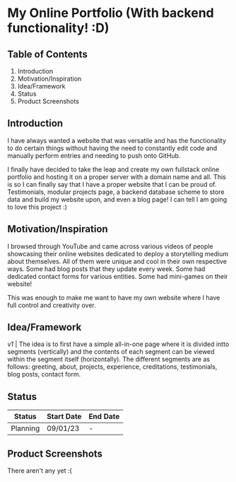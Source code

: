 # My Online Portfolio (With backend functionality! :D)

## Table of Contents

1. Introduction
1. Motivation/Inspiration
1. Idea/Framework
1. Status
1. Product Screenshots

## Introduction

I have always wanted a website that was versatile and has the functionality to do certain things without having the need to constantly edit code and manually perform entries and needing to push onto GitHub.

I finally have decided to take the leap and create my own fullstack online portfolio and hosting it on a proper server with a domain name and all. This is so I can finally say that I have a proper website that I can be proud of. Testimonials, modular projects page, a backend database scheme to store data and build my website upon, and even a blog page! I can tell I am going to love this project :)

## Motivation/Inspiration

I browsed through YouTube and came across various videos of people showcasing their online websites dedicated to deploy a storytelling medium about themselves. All of them were unique and cool in their own respective ways. Some had blog posts that they update every week. Some had dedicated contact forms for various entities. Some had mini-games on their website!

This was enough to make me want to have my own website where I have full control and creativity over.

## Idea/Framework

_v1_ | The idea is to first have a simple all-in-one page where it is divided intto segments (vertically) and the contents of each segment can be viewed within the segment itself (horizontally). The different segments are as follows: greeting, about, projects, experience, creditations, testimonials, blog posts, contact form.

## Status

| Status | Start Date | End Date |
| ------ | ---------- | -------- |
| Planning | 09/01/23 | - |

## Product Screenshots

There aren't any yet :(